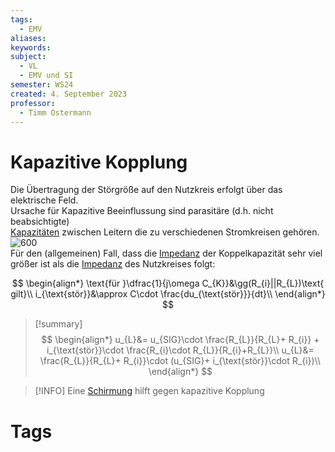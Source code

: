 ```yaml
---
tags:
  - EMV
aliases: 
keywords: 
subject:
  - VL
  - EMV und SI
semester: WS24
created: 4. September 2023
professor:
  - Timm Ostermann
---
```

 

# Kapazitive Kopplung

Die Übertragung der Störgröße auf den Nutzkreis erfolgt über das  
elektrische Feld.  
Ursache für Kapazitive Beeinflussung sind parasitäre (d.h. nicht beabsichtigte)  
[Kapazitäten](../Elektrotechnik/Kapazität.md) zwischen Leitern die zu verschiedenen Stromkreisen gehören.  
![600](assets/Pasted%20image%2020230316093012.png)  
Für den (allgemeinen) Fall, dass die [Impedanz](../Elektrotechnik/Impedanz.md) der Koppelkapazität sehr viel  
größer ist als die [Impedanz](../Elektrotechnik/Impedanz.md) des Nutzkreises folgt:

$$
\begin{align*}
\text{für }\dfrac{1}{j\omega C_{K}}&\gg(R_{i}||R_{L})\text{ gilt}\\
i_{\text{stör}}&\approx C\cdot \frac{du_{\text{stör}}}{dt}\\
\end{align*}
$$

> [!summary] 
> $$
> \begin{align*}
> u_{L}&= u_{SIG}\cdot \frac{R_{L}}{R_{L}+ R_{i}} + i_{\text{stör}}\cdot \frac{R_{i}\cdot R_{L}}{R_{i}+R_{L}}\\
> u_{L}&= \frac{R_{L}}{R_{L}+ R_{i}}\cdot (u_{SIG}+ i_{\text{stör}}\cdot R_{i})\\
> \end{align*}
> $$

> [!INFO] Eine [Schirmung](Schirmung.md) hilft gegen kapazitive Kopplung

# Tags